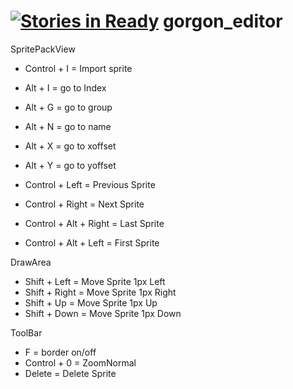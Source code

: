 [![Stories in Ready](https://badge.waffle.io/cantidio/gorgon_editor.png?label=ready&title=Ready)](https://waffle.io/cantidio/gorgon_editor)
gorgon_editor
=============

SpritePackView
* Control + I 		= Import sprite
* Alt + I			= go to Index
* Alt + G			= go to group
* Alt + N			= go to name
* Alt + X			= go to xoffset
* Alt + Y			= go to yoffset

* Control + Left		= Previous Sprite
* Control + Right		= Next Sprite
* Control + Alt + Right	= Last Sprite
* Control + Alt + Left	= First Sprite

DrawArea

* Shift + Left 	= Move Sprite 1px Left
* Shift + Right	= Move Sprite 1px Right
* Shift + Up	= Move Sprite 1px Up
* Shift + Down	= Move Sprite 1px Down

ToolBar

* F		= border on/off
* Control + 0	= ZoomNormal
* Delete		= Delete Sprite

